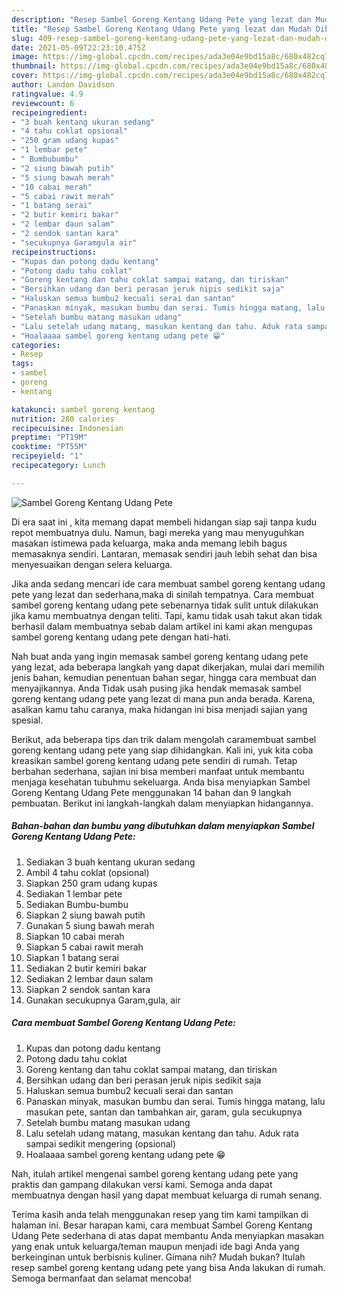```yaml
---
description: "Resep Sambel Goreng Kentang Udang Pete yang lezat dan Mudah Dibuat"
title: "Resep Sambel Goreng Kentang Udang Pete yang lezat dan Mudah Dibuat"
slug: 409-resep-sambel-goreng-kentang-udang-pete-yang-lezat-dan-mudah-dibuat
date: 2021-05-09T22:23:10.475Z
image: https://img-global.cpcdn.com/recipes/ada3e04e9bd15a8c/680x482cq70/sambel-goreng-kentang-udang-pete-foto-resep-utama.jpg
thumbnail: https://img-global.cpcdn.com/recipes/ada3e04e9bd15a8c/680x482cq70/sambel-goreng-kentang-udang-pete-foto-resep-utama.jpg
cover: https://img-global.cpcdn.com/recipes/ada3e04e9bd15a8c/680x482cq70/sambel-goreng-kentang-udang-pete-foto-resep-utama.jpg
author: Landon Davidson
ratingvalue: 4.9
reviewcount: 6
recipeingredient:
- "3 buah kentang ukuran sedang"
- "4 tahu coklat opsional"
- "250 gram udang kupas"
- "1 lembar pete"
- " Bumbubumbu"
- "2 siung bawah putih"
- "5 siung bawah merah"
- "10 cabai merah"
- "5 cabai rawit merah"
- "1 batang serai"
- "2 butir kemiri bakar"
- "2 lembar daun salam"
- "2 sendok santan kara"
- "secukupnya Garamgula air"
recipeinstructions:
- "Kupas dan potong dadu kentang"
- "Potong dadu tahu coklat"
- "Goreng kentang dan tahu coklat sampai matang, dan tiriskan"
- "Bersihkan udang dan beri perasan jeruk nipis sedikit saja"
- "Haluskan semua bumbu2 kecuali serai dan santan"
- "Panaskan minyak, masukan bumbu dan serai. Tumis hingga matang, lalu masukan pete, santan dan tambahkan air, garam, gula secukupnya"
- "Setelah bumbu matang masukan udang"
- "Lalu setelah udang matang, masukan kentang dan tahu. Aduk rata sampai sedikit mengering (opsional)"
- "Hoalaaaa sambel goreng kentang udang pete 😁"
categories:
- Resep
tags:
- sambel
- goreng
- kentang

katakunci: sambel goreng kentang 
nutrition: 280 calories
recipecuisine: Indonesian
preptime: "PT19M"
cooktime: "PT55M"
recipeyield: "1"
recipecategory: Lunch

---
```



![Sambel Goreng Kentang Udang Pete](https://img-global.cpcdn.com/recipes/ada3e04e9bd15a8c/680x482cq70/sambel-goreng-kentang-udang-pete-foto-resep-utama.jpg)

Di era  saat ini , kita memang dapat membeli hidangan siap saji tanpa kudu repot membuatnya dulu. Namun, bagi mereka yang mau menyuguhkan masakan istimewa pada keluarga, maka anda memang lebih bagus memasaknya sendiri. Lantaran, memasak sendiri jauh lebih sehat dan bisa menyesuaikan dengan selera keluarga.

Jika anda sedang mencari ide cara membuat sambel goreng kentang udang pete yang lezat dan sederhana,maka di sinilah tempatnya. Cara membuat sambel goreng kentang udang pete  sebenarnya tidak sulit untuk dilakukan jika kamu membuatnya dengan teliti. Tapi, kamu tidak usah takut akan tidak berhasil dalam membuatnya 
sebab dalam artikel ini kami akan mengupas sambel goreng kentang udang pete dengan hati-hati.  



Nah buat anda yang ingin memasak sambel goreng kentang udang pete yang lezat, ada beberapa langkah yang dapat dikerjakan, mulai dari memilih jenis bahan, kemudian penentuan bahan segar, hingga cara membuat dan menyajikannya. Anda Tidak usah pusing jika hendak memasak sambel goreng kentang udang pete yang lezat di mana pun anda berada. Karena, asalkan kamu  tahu caranya, maka hidangan ini bisa menjadi sajian yang spesial.

Berikut, ada beberapa tips dan trik dalam mengolah caramembuat sambel goreng kentang udang pete yang siap dihidangkan. Kali ini, yuk kita coba kreasikan sambel goreng kentang udang pete sendiri di rumah. Tetap berbahan sederhana, sajian ini bisa memberi manfaat untuk membantu menjaga kesehatan tubuhmu sekeluarga. Anda bisa menyiapkan Sambel Goreng Kentang Udang Pete menggunakan 14 bahan dan 9 langkah pembuatan. Berikut ini langkah-langkah dalam menyiapkan hidangannya.

<!--inarticleads1-->

##### Bahan-bahan dan bumbu yang dibutuhkan dalam menyiapkan Sambel Goreng Kentang Udang Pete:

1. Sediakan 3 buah kentang ukuran sedang
1. Ambil 4 tahu coklat (opsional)
1. Siapkan 250 gram udang kupas
1. Sediakan 1 lembar pete
1. Sediakan  Bumbu-bumbu
1. Siapkan 2 siung bawah putih
1. Gunakan 5 siung bawah merah
1. Siapkan 10 cabai merah
1. Siapkan 5 cabai rawit merah
1. Siapkan 1 batang serai
1. Sediakan 2 butir kemiri bakar
1. Sediakan 2 lembar daun salam
1. Siapkan 2 sendok santan kara
1. Gunakan secukupnya Garam,gula, air




<!--inarticleads2-->

##### Cara membuat Sambel Goreng Kentang Udang Pete:

1. Kupas dan potong dadu kentang
1. Potong dadu tahu coklat
1. Goreng kentang dan tahu coklat sampai matang, dan tiriskan
1. Bersihkan udang dan beri perasan jeruk nipis sedikit saja
1. Haluskan semua bumbu2 kecuali serai dan santan
1. Panaskan minyak, masukan bumbu dan serai. Tumis hingga matang, lalu masukan pete, santan dan tambahkan air, garam, gula secukupnya
1. Setelah bumbu matang masukan udang
1. Lalu setelah udang matang, masukan kentang dan tahu. Aduk rata sampai sedikit mengering (opsional)
1. Hoalaaaa sambel goreng kentang udang pete 😁




Nah, itulah artikel mengenai  sambel goreng kentang udang pete  yang praktis dan gampang dilakukan versi kami. Semoga anda dapat membuatnya dengan hasil yang dapat membuat keluarga di rumah senang. 

Terima kasih anda telah menggunakan resep yang tim kami tampilkan di halaman ini. Besar harapan kami, cara membuat  Sambel Goreng Kentang Udang Pete sederhana di atas dapat membantu Anda menyiapkan masakan yang enak untuk keluarga/teman maupun menjadi ide bagi Anda yang berkeinginan untuk berbisnis kuliner. Gimana nih? Mudah bukan? Itulah resep sambel goreng kentang udang pete yang bisa Anda lakukan di rumah. Semoga bermanfaat dan selamat mencoba!

